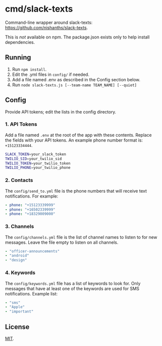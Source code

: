 # cmd/slack-texts

Command-line wrapper around slack-texts: <https://github.com/nishanths/slack-texts>.

This is *not* available on npm. The package.json exists only to help install
dependencies.

## Running

1. Run `npm install`.
1. Edit the .yml files in `config/` if needed.
1. Add a file named .env as described in the Config section below.
1. Run `node slack-texts.js [--team-name TEAM_NAME] [--quiet]`

## Config

Provide API tokens; edit the lists in the config directory.

### 1.  API Tokens

Add a file named `.env` at the root of the app with these contents. Replace the fields with your API tokens.
An example phone number format is: `+15123334444`.

````bash
SLACK_TOKEN=your_slack_token
TWILIO_SID=your_twilio_sid
TWILIO_TOKEN=your_twilio_token
TWILIO_PHONE=your_twilio_phone
````

### 2.  Contacts

The `config/send_to.yml` file is the phone numbers that will receive text notifications. For example:

````yml
- phone: "+15123339999"
- phone: "+16502339999"
- phone: "+18329009000"
````

### 3.  Channels

The `config/channels.yml` file is the list of channel names to listen to for new messages. Leave the file empty
to listen on all channels.

````yml
- "officer-announcements"
- "android"
- "design"
````

### 4.  Keywords

The `config/keywords.yml` file has a list of keywords to look for. Only messages that have at least one of the keywords are used for SMS notifications. Example list:

````yml
- "sms"
- "Apple"
- "important"
````

## License

[MIT](https://github.com/nishanths/slack-texts/blob/master/cmd/slack-texts/LICENSE).
